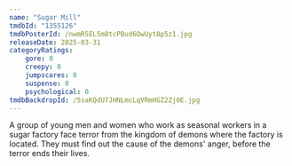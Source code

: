 ```yaml
---
name: "Sugar Mill"
tmdbId: "1355126"
tmdbPosterId: /nwmR5EL5m8tcPBud6OwUyt8p5z1.jpg
releaseDate: 2025-03-31
categoryRatings:
    gore: 0
    creepy: 0
    jumpscares: 0
    suspense: 0
    psychological: 0
tmdbBackdropId: /5saKQdU7JHNLmcLqVRmHGZ2Zj0E.jpg
---
```

A group of young men and women who work as seasonal workers in a sugar factory face terror from the kingdom of demons where the factory is located. They must find out the cause of the demons' anger, before the terror ends their lives.
